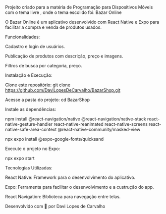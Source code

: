 Projeito criado para a matéria de Programação para Dispositivos Móveis com o tema livre , onde o tema escolido foi: Bazar Online

O Bazar Online é um aplicativo desenvolvido com React Native e Expo para facilitar a compra e venda de produtos usados. 

Funcionalidades:

Cadastro e login de usuários.

Publicação de produtos com descrição, preço e imagens.

Filtros de busca por categoria, preço.

Instalação e Execução:

Clone este repositório: git clone https://github.com/DaviLopesDeCarvalho/BazarShop.git

Acesse a pasta do projeto: cd BazarShop

Instale as dependências: 

npm install @react-navigation/native @react-navigation/native-stack react-native-gesture-handler react-native-reanimated react-native-screens react-native-safe-area-context @react-native-community/masked-view

npx expo install @expo-google-fonts/quicksand

Execute o projeto no Expo:

npx expo start

Tecnologias Utilizadas:

React Native: Framework para o desenvolvimento do aplicativo.

Expo: Ferramenta para facilitar o desenvolvimento e a custrução do app.

React Navigation: Biblioteca para navegação entre telas.


Desenvolvido com 💙 por Davi Lopes de Carvalho

